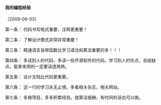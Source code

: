 
#### 我的编程经验
（2009-06-03）

第一条： 代码书写格式重要，注释更重要！

第二条： 了解设计模式非常非常重要！

第三条： 精通语言自带函数比学习语法和算法重要的多！！！

第四条： 多读别人的代码，多读一些开源软件的代码。学习别人的优点，总结缺点。能拿来用的一定要读透用熟。

第五条： 设计文档比代码更重要。

第六条： 这一行的学习永无止境，多看相关杂志，相关网站。

第七条： 多做项目，多多积累经验。就算没报酬，有时间的话也可以做。
